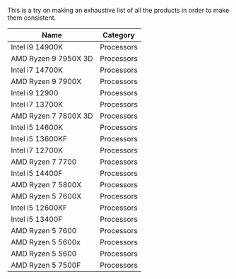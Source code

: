 This is a try on making an exhaustive list of all the products in order to make them consistent.

| Name                 | Category   |
| -------------------- | ---------- |
| Intel i9 14900K      | Processors |
| AMD Ryzen 9 7950X 3D | Processors |
| Intel i7 14700K      | Processors |
| AMD Ryzen 9 7900X    | Processors |
| Intel i9 12900       | Processors |
| Intel i7 13700K      | Processors |
| AMD Ryzen 7 7800X 3D | Processors |
| Intel i5 14600K      | Processors |
| Intel i5 13600KF     | Processors |
| Intel i7 12700K      | Processors |
| AMD Ryzen 7 7700     | Processors |
| Intel i5 14400F      | Processors |
| AMD Ryzen 7 5800X    | Processors |
| AMD Ryzen 5 7600X    | Processors |
| Intel i5 12600KF     | Processors |
| Intel i5 13400F      | Processors |
| AMD Ryzen 5 7600     | Processors |
| AMD Ryzen 5 5600x    | Processors |
| AMD Ryzen 5 5600     | Processors |
| AMD Ryzen 5 7500F    | Processors |
